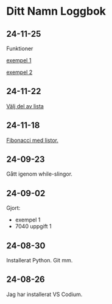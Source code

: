Ditt Namn Loggbok
==================

24-11-25
-----------
Funktioner

[exempel 1](7080_funktioner/exempel_1.py)

[exempel 2](7080_funktioner/exempel_2.py)

24-11-22
--------------
[Välj del av lista](7100_listor/exempel_7_slice.py)

24-11-18
-----------

[Fibonacci med listor.](7100_listor/exempel_6_fibonacci.py)


24-09-23
---------
Gått igenom while-slingor.

24-09-02
--------
Gjort:

* exempel 1
* 7040 uppgift 1

24-08-30
---------
Installerat Python. Git mm.

24-08-26
-------------
Jag har installerat VS Codium.
